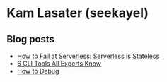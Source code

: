 # Kam Lasater (seekayel)

<!--
**seekayel/seekayel** is a ✨ _special_ ✨ repository because its `README.md` (this file) appears on your GitHub profile.

Here are some ideas to get you started:

- 🔭 I’m currently working on ...
- 🌱 I’m currently learning ...
- 👯 I’m looking to collaborate on ...
- 🤔 I’m looking for help with ...
- 💬 Ask me about ...
- 📫 How to reach me: ...
- 😄 Pronouns: ...
- ⚡ Fun fact: ...
-->

## Blog posts
<!-- BLOG-POST-LIST:START -->
- [How to Fail at Serverless: Serverless is Stateless](https://dev.to/seekayel/how-to-fail-at-serverless-serverless-is-stateless-34o4)
- [6 CLI Tools All Experts Know](https://dev.to/seekayel/6-cli-tools-all-experts-know-1k9l)
- [How to Debug](https://dev.to/seekayel/how-to-debug-2mia)
<!-- BLOG-POST-LIST:END -->
